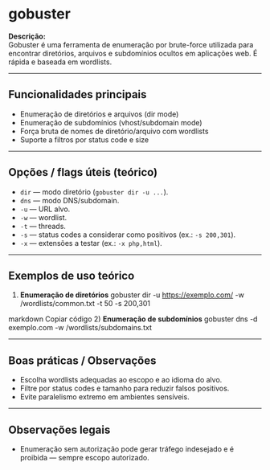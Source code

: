 # gobuster

**Descrição:**  
Gobuster é uma ferramenta de enumeração por brute-force utilizada para encontrar diretórios, arquivos e subdomínios ocultos em aplicações web. É rápida e baseada em wordlists.

---

## Funcionalidades principais
- Enumeração de diretórios e arquivos (dir mode)  
- Enumeração de subdomínios (vhost/subdomain mode)  
- Força bruta de nomes de diretório/arquivo com wordlists  
- Suporte a filtros por status code e size

---

## Opções / flags úteis (teórico)
- `dir` — modo diretório (`gobuster dir -u ...`).  
- `dns` — modo DNS/subdomain.  
- `-u` — URL alvo.  
- `-w` — wordlist.  
- `-t` — threads.  
- `-s` — status codes a considerar como positivos (ex.: `-s 200,301`).  
- `-x` — extensões a testar (ex.: `-x php,html`).

---

## Exemplos de uso teórico
1) **Enumeração de diretórios**
gobuster dir -u https://exemplo.com/ -w /wordlists/common.txt -t 50 -s 200,301

markdown
Copiar código
2) **Enumeração de subdomínios**
gobuster dns -d exemplo.com -w /wordlists/subdomains.txt

---

## Boas práticas / Observações
- Escolha wordlists adequadas ao escopo e ao idioma do alvo.  
- Filtre por status codes e tamanho para reduzir falsos positivos.  
- Evite paralelismo extremo em ambientes sensíveis.

---

## Observações legais
- Enumeração sem autorização pode gerar tráfego indesejado e é proibida — sempre escopo autorizado.
